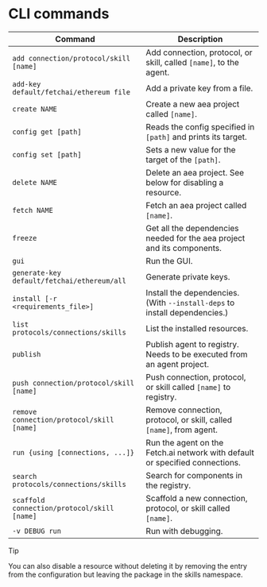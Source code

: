 # CLI commands

| Command                                     | Description                                                                  |
| ------------------------------------------- | ---------------------------------------------------------------------------- |
| `add connection/protocol/skill [name]`      | Add connection, protocol, or skill, called `[name]`, to the agent.           |
| `add-key default/fetchai/ethereum file`     | Add a private key from a file.	                                             |
| `create NAME`                               | Create a new aea project called `[name]`.                                    |
| `config get [path]`                         | Reads the config specified in `[path]` and prints its target.                |
| `config set [path]`                         | Sets a new value for the target of the `[path]`.                             |
| `delete NAME`                               | Delete an aea project. See below for disabling a resource.                   |
| `fetch NAME`                                | Fetch an aea project called `[name]`.                                        |
| `freeze`                                    | Get all the dependencies needed for the aea project and its components.      |
| `gui`                                       | Run the GUI.                                                                 |
| `generate-key default/fetchai/ethereum/all` | Generate private keys.                                                       |
| `install [-r <requirements_file>]`          | Install the dependencies. (With `--install-deps` to install dependencies.)   |
| `list protocols/connections/skills`         | List the installed resources.                                                |
| `publish`                                   | Publish agent to registry. Needs to be executed from an agent project.		 |
| `push connection/protocol/skill [name]`     | Push connection, protocol, or skill called `[name]` to registry.		     |
| `remove connection/protocol/skill [name]`   | Remove connection, protocol, or skill, called `[name]`, from agent.          |
| `run {using [connections, ...]}`            | Run the agent on the Fetch.ai network with default or specified connections. |
| `search protocols/connections/skills`       | Search for components in the registry.                                       |
| `scaffold connection/protocol/skill [name]` | Scaffold a new connection, protocol, or skill called `[name]`.               |
| `-v DEBUG run`                              | Run with debugging.                                                          |

<!--
Command  | Description
---------| -----------------------------------------------------------------
`deploy {using [connection, ...]}`  | Deploy the agent to a server and run it on the Fetch.ai network with default or specified connections.
 -->

<div class="admonition tip">
  <p class="admonition-title">Tip</p>
  <p>You can also disable a resource without deleting it by removing the entry from the configuration but leaving the package in the skills namespace.</p>
</div>

<br />
